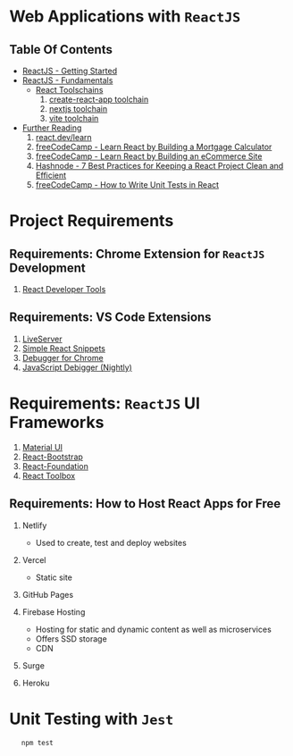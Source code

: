 # Web Applications with `ReactJS`

## Table Of Contents
- [ReactJS - Getting Started]()
- [ReactJS - Fundamentals]()
  - [React Toolschains]()
      1. [create-react-app toolchain]()
      2. [nextjs toolchain]()
      3. [vite toolchain]()
- [Further Reading]()
  1. [react.dev/learn](https://react.dev/learn)
  2. [freeCodeCamp - Learn React by Building a Mortgage Calculator](https://www.freecodecamp.org/news/react-mortgage-calculator-tutorial-for-beginners/)
  3. [freeCodeCamp - Learn React by Building an eCommerce Site](https://www.freecodecamp.org/news/learn-react-by-building-an-ecommerce-site/)
  4. [Hashnode - 7 Best Practices for Keeping a React Project Clean and Efficient](https://theankurtyagi.hashnode.dev/7-best-practices-for-keeping-a-react-project-clean-and-efficient)
  5. [freeCodeCamp - How to Write Unit Tests in React](https://www.freecodecamp.org/news/how-to-write-unit-tests-in-react/)

# Project Requirements

## Requirements: Chrome Extension for `ReactJS` Development
1. [React Developer Tools](https://chrome.google.com/webstore/detail/react-developer-tools/fmkadmapgofadopljbjfkapdkoienihi)

## Requirements: VS Code Extensions
1. [LiveServer](https://marketplace.visualstudio.com/items?itemName=ritwickdey.LiveServer)
2. [Simple React Snippets](https://marketplace.visualstudio.com/items?itemName=burkeholland.simple-react-snippets)
3. [Debugger for Chrome](https://code.visualstudio.com/blogs/2016/02/23/introducing-chrome-debugger-for-vs-code)
4. [JavaScript Debigger (Nightly)](https://learn.microsoft.com/en-us/visualstudio/javascript/debug-nodejs?view=vs-2022)

# Requirements: `ReactJS` UI Frameworks
1. [Material UI](https://mui.com/material-ui/)
2. [React-Bootstrap](https://react-bootstrap.github.io/docs/getting-started/introduction/)
3. [React-Foundation](https://get.foundation/)
4. [React Toolbox](https://react-toolbox.com/)

## Requirements: How to Host React Apps for Free
1. Netlify
   - Used to create, test and deploy websites 
2. Vercel
   - Static site
3. GitHub Pages
4. Firebase Hosting
   - Hosting for static and dynamic content as well as microservices
   - Offers SSD storage
   - CDN

5. Surge
6. Heroku

# Unit Testing with `Jest`
```sh
   npm test
```